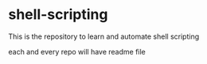 # shell-scripting
This is the repository to learn and automate shell scripting 


each and every repo will have readme file